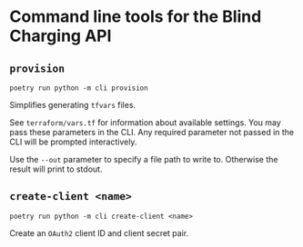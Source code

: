 Command line tools for the Blind Charging API
===

## `provision`

```
poetry run python -m cli provision
```

Simplifies generating `tfvars` files.

See `terraform/vars.tf` for information about available settings.
You may pass these parameters in the CLI.
Any required parameter not passed in the CLI will be prompted interactively.

Use the `--out` parameter to specify a file path to write to.
Otherwise the result will print to stdout.

## `create-client <name>`

```
poetry run python -m cli create-client <name>
```

Create an `OAuth2` client ID and client secret pair.
